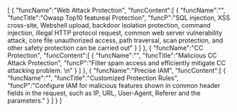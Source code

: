 [
	{
		"funcName":"Web Attack Protection",
		"funcContent":[
			{
				"funcName":"",
				"funcTitle":"Owasp Top10 featureal Protection",
				"funcP":"SQL injection, XSS cross-site, Webshell upload, backdoor isolation protection, command injection, illegal HTTP protocol request, common web server vulnerability attack, core file unauthorized access, path traversal, scan protection, and other safety protection can be carried out"
			}
		]
	},
	{
		"funcName":"CC Protection",
		"funcContent":[
			{
				"funcName":"",
				"funcTitle":"Malicious CC Attack Protection",
				"funcP":"Filter spam access and efficiently mitigate CC attacking problem. \n"
			}
		]
	},
	{
		"funcName":"Precise IAM",
		"funcContent":[
			{
				"funcName":"",
				"funcTitle":"Customized Protection Rules",
				"funcP":"Configure IAM for malicious features shown in common header fields in the request, such as IP, URL, User-Agent, Referer and the parameters."
			}
		]
	}
]